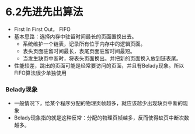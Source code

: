 # 6.2先进先出算法

* First In First Out， FIFO
* 基本思路：选择内存中驻留时间最长的页面置换出去。
    * 系统维护一个链表，记录所有位于内存中的逻辑页面。
    * 表头页面驻留时间最长，表尾页面驻留时间最短。
    * 当发生缺页中断时，将表头页面换出。并把新的页面换入放到链表尾。
* 性能较差，跳出的页面可能是经常要访问的页面，并且有Belady现象。所以FIFO算法很少单独使用

### Belady现象

* 一般情况下，给某个程序分配的物理页帧越多，就应该越少出现缺页中断的现象
* Belady现象指的就是这种反常：分配的物理页帧越多，反而使得缺页中断次数越多。

